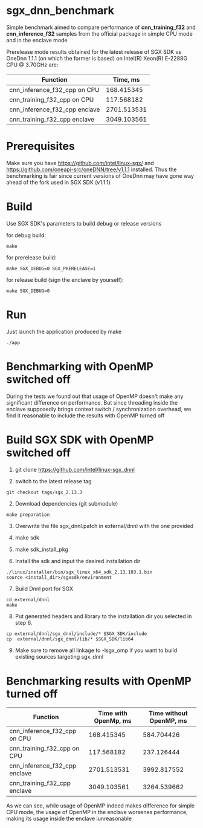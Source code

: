 # sgx_dnn_benchmark

Simple benchmark aimed to compare performance of **cnn_training_f32** and **cnn_inference_f32** samples from the official package in simple CPU mode and in the enclave mode

Prerelease mode results obtained for the latest release of SGX SDK vs OneDnn 1.1.1 (on which the former is based) on Intel(R) Xeon(R) E-2288G CPU @ 3.70GHz are:

| Function                        |             Time, ms  | 
| ------------------------------- | --------------------- | 
| cnn_inference_f32_cpp on CPU    |            168.415345 |  
| cnn_training_f32_cpp on CPU     |            117.568182 |  
| cnn_inference_f32_cpp enclave   |           2701.513531 |
| cnn_training_f32_cpp enclave    |           3049.103561 |

# Prerequisites 
Make sure you have https://github.com/intel/linux-sgx/ and https://github.com/oneapi-src/oneDNN/tree/v1.1.1 installed.
Thus the benchmarking is fair since current versions of OneDnn may have gone way ahead of the fork used in SGX SDK (v1.1.1)

# Build
Use SGX SDK's parameters to build debug or release versions

for debug build:
```
make
```

for prerelease build:
```
make SGX_DEBUG=0 SGX_PRERELEASE=1
```

for release build (sign the enclave by yourself):
```
make SGX_DEBUG=0
```

# Run
Just launch the application produced by make

```
./app
```

# Benchmarking with OpenMP switched off
During the tests we found out that usage of OpenMP doesn't make any significant difference on performance. But since threading inside the enclave supposedly brings context switch / synchronization overhead, we find it reasonable to include the results with OpenMP turned off

# Build SGX SDK with OpenMP switched off

1. git clone https://github.com/intel/linux-sgx_dnnl

2. switch to the latest release tag

```
git checkout tags/sgx_2.13.3
```

2. Download dependencies (git submodule)

```
make preparation
```

3. Overwrite the file sgx_dnnl.patch in external/dnnl with the one provided

4. make sdk

5. make sdk_install_pkg

6. Install the sdk and input the desired installation dir
```
./linux/installer/bin/sgx_linux_x64_sdk_2.13.103.1.bin
source <install_dir>/sgxsdk/environment
```

7. Build Dnnl port for SGX 

```
cd external/dnnl
make
```

8. Put generated headers and library to the installation dir you selected in step 6.

```
cp external/dnnl/sgx_dnnl/include/* $SGX_SDK/include
cp  external/dnnl/sgx_dnnl/lib/* $SGX_SDK/lib64
```

9. Make sure to remove all linkage to -lsgx_omp if you want to build existing sources targeting sgx_dnnl

# Benchmarking results with OpenMP turned off

| Function                        | Time with OpenMp, ms  | Time without OpenMP, ms |
| ------------------------------- | --------------------- | ----------------------- |
| cnn_inference_f32_cpp on CPU    |            168.415345 |              584.704426 |
| cnn_training_f32_cpp on CPU     |            117.568182 |              237.126444 |
| cnn_inference_f32_cpp enclave   |           2701.513531 |             3992.817552 |
| cnn_training_f32_cpp enclave    |           3049.103561 |             3264.539662 |

As we can see, while usage of OpenMP indeed makes difference for simple CPU mode, the usage of OpenMP in the enclave worsenes performance, making its usage inside the enclave iunreasonable

